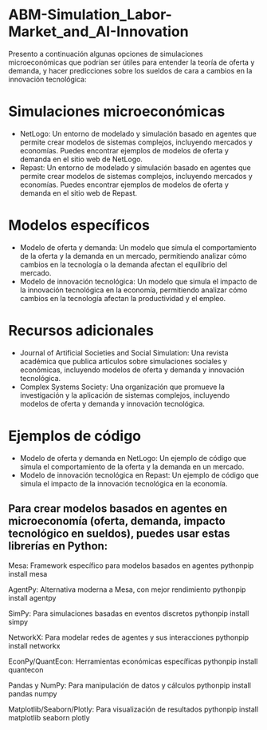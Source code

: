 # ABM-Simulation_Labor-Market_and_AI-Innovation

Presento a continuación algunas opciones de simulaciones microeconómicas que podrían ser útiles para entender la teoría de oferta y demanda, y hacer predicciones sobre los sueldos de cara a cambios en la innovación tecnológica:

# Simulaciones microeconómicas
- NetLogo: Un entorno de modelado y simulación basado en agentes que permite crear modelos de sistemas complejos, incluyendo mercados y economías. Puedes encontrar ejemplos de modelos de oferta y demanda en el sitio web de NetLogo.
- Repast: Un entorno de modelado y simulación basado en agentes que permite crear modelos de sistemas complejos, incluyendo mercados y economías. Puedes encontrar ejemplos de modelos de oferta y demanda en el sitio web de Repast.

# Modelos específicos
- Modelo de oferta y demanda: Un modelo que simula el comportamiento de la oferta y la demanda en un mercado, permitiendo analizar cómo cambios en la tecnología o la demanda afectan el equilibrio del mercado.
- Modelo de innovación tecnológica: Un modelo que simula el impacto de la innovación tecnológica en la economía, permitiendo analizar cómo cambios en la tecnología afectan la productividad y el empleo.

# Recursos adicionales
- Journal of Artificial Societies and Social Simulation: Una revista académica que publica artículos sobre simulaciones sociales y económicas, incluyendo modelos de oferta y demanda y innovación tecnológica.
- Complex Systems Society: Una organización que promueve la investigación y la aplicación de sistemas complejos, incluyendo modelos de oferta y demanda y innovación tecnológica.

# Ejemplos de código
- Modelo de oferta y demanda en NetLogo: Un ejemplo de código que simula el comportamiento de la oferta y la demanda en un mercado.
- Modelo de innovación tecnológica en Repast: Un ejemplo de código que simula el impacto de la innovación tecnológica en la economía.


## Para crear modelos basados en agentes en microeconomía (oferta, demanda, impacto tecnológico en sueldos), puedes usar estas librerías en Python:

Mesa: Framework específico para modelos basados en agentes
pythonpip install mesa

AgentPy: Alternativa moderna a Mesa, con mejor rendimiento
pythonpip install agentpy

SimPy: Para simulaciones basadas en eventos discretos
pythonpip install simpy

NetworkX: Para modelar redes de agentes y sus interacciones
pythonpip install networkx

EconPy/QuantEcon: Herramientas económicas específicas
pythonpip install quantecon

Pandas y NumPy: Para manipulación de datos y cálculos
pythonpip install pandas numpy

Matplotlib/Seaborn/Plotly: Para visualización de resultados
pythonpip install matplotlib seaborn plotly
